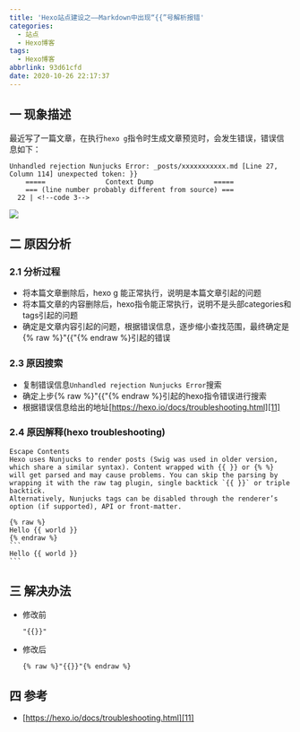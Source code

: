 ```yaml
---
title: 'Hexo站点建设之——Markdown中出现“{{”号解析报错'
categories:
  - 站点
  - Hexo博客
tags:
  - Hexo博客
abbrlink: 93d61cfd
date: 2020-10-26 22:17:37
---
```

## 一 现象描述

最近写了一篇文章，在执行`hexo g`指令时生成文章预览时，会发生错误，错误信息如下：

```
Unhandled rejection Nunjucks Error: _posts/xxxxxxxxxxx.md [Line 27, Column 114] unexpected token: }}
    =====               Context Dump               =====
    === (line number probably different from source) ===
  22 | <!--code￼3-->
```

<!--more-->

![][1]

## 二 原因分析

### 2.1 分析过程

* 将本篇文章删除后，hexo g 能正常执行，说明是本篇文章引起的问题
* 将本篇文章的内容删除后，hexo指令能正常执行，说明不是头部categories和tags引起的问题
* 确定是文章内容引起的问题，根据错误信息，逐步缩小查找范围，最终确定是{% raw %}"{{"{% endraw %}引起的错误

### 2.3 原因搜索

* 复制错误信息`Unhandled rejection Nunjucks Error`搜索
* 确定上步{% raw %}"{{"{% endraw %}引起的hexo指令错误进行搜索
* 根据错误信息给出的地址[https://hexo.io/docs/troubleshooting.html][11]

### 2.4 原因解释(hexo troubleshooting)

```
Escape Contents
Hexo uses Nunjucks to render posts (Swig was used in older version, which share a similar syntax). Content wrapped with {{ }} or {% %} will get parsed and may cause problems. You can skip the parsing by wrapping it with the raw tag plugin, single backtick `{{ }}` or triple backtick.
Alternatively, Nunjucks tags can be disabled through the renderer’s option (if supported), API or front-matter.

{% raw %}
Hello {{ world }}
{% endraw %}
​```
Hello {{ world }}
​```
```

## 三 解决办法

* 修改前

  ```
  "{{}}"
  ```

* 修改后

  ```
  {% raw %}"{{}}"{% endraw %}
  ```

## 四 参考

* [https://hexo.io/docs/troubleshooting.html][11]



[1]:https://jsd.onmicrosoft.cn/gh/PGzxc/CDN/blog-hexo/hexo-error-unhandled-nunjucks-info.png
[11]:https://hexo.io/docs/troubleshooting.html
